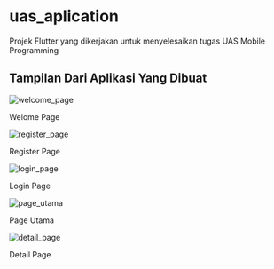 # uas_aplication

Projek Flutter yang dikerjakan untuk menyelesaikan tugas UAS Mobile Programming

## Tampilan Dari Aplikasi Yang Dibuat

![welcome_page](https://user-images.githubusercontent.com/33770553/177053015-fa1a38dc-2cd9-4309-86e7-22319f580abd.png)

Welome Page

![register_page](https://user-images.githubusercontent.com/33770553/177053019-0f9af1a1-1235-4140-a4ef-f6089220ae7b.png)

Register Page

![login_page](https://user-images.githubusercontent.com/33770553/177053024-e47b1e36-0e10-4ea6-ac0f-057cd181ef63.png)

Login Page

![page_utama](https://user-images.githubusercontent.com/33770553/177053026-a071a390-1fbd-4194-aa47-3bad55876c17.png)

Page Utama

![detail_page](https://user-images.githubusercontent.com/33770553/177053029-c31b24aa-0657-47b5-a29e-e546f8a0f075.png)

Detail Page
